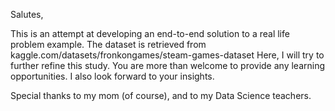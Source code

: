Salutes,

This is an attempt at developing an end-to-end solution to a real life problem example.
The dataset is retrieved from kaggle.com/datasets/fronkongames/steam-games-dataset
Here, I will try to further refine this study. You are more than welcome to provide any learning opportunities.
I also look forward to your insights.

Special thanks to my mom (of course), and to my Data Science teachers.